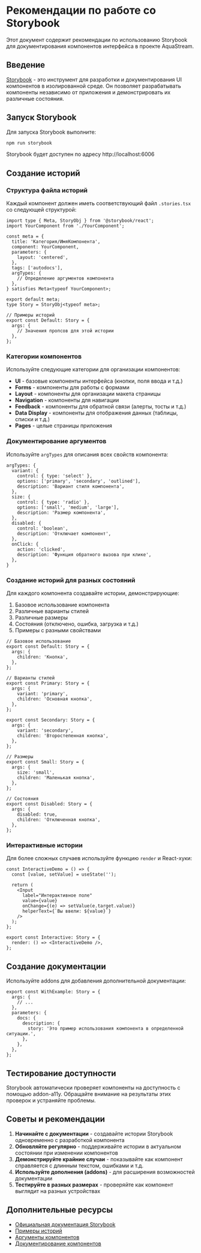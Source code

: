 # Рекомендации по работе со Storybook

Этот документ содержит рекомендации по использованию Storybook для документирования компонентов интерфейса в проекте AquaStream.

## Введение

[Storybook](https://storybook.js.org/) - это инструмент для разработки и документирования UI компонентов в изолированной среде. Он позволяет разрабатывать компоненты независимо от приложения и демонстрировать их различные состояния.

## Запуск Storybook

Для запуска Storybook выполните:

```bash
npm run storybook
```

Storybook будет доступен по адресу http://localhost:6006

## Создание историй

### Структура файла историй

Каждый компонент должен иметь соответствующий файл `.stories.tsx` со следующей структурой:

```tsx
import type { Meta, StoryObj } from '@storybook/react';
import YourComponent from './YourComponent';

const meta = {
  title: 'Категория/ИмяКомпонента',
  component: YourComponent,
  parameters: {
    layout: 'centered',
  },
  tags: ['autodocs'],
  argTypes: {
    // Определение аргументов компонента
  },
} satisfies Meta<typeof YourComponent>;

export default meta;
type Story = StoryObj<typeof meta>;

// Примеры историй
export const Default: Story = {
  args: {
    // Значения пропсов для этой истории
  },
};
```

### Категории компонентов

Используйте следующие категории для организации компонентов:

- **UI** - базовые компоненты интерфейса (кнопки, поля ввода и т.д.)
- **Forms** - компоненты для работы с формами
- **Layout** - компоненты для организации макета страницы
- **Navigation** - компоненты для навигации
- **Feedback** - компоненты для обратной связи (алерты, тосты и т.д.)
- **Data Display** - компоненты для отображения данных (таблицы, списки и т.д.)
- **Pages** - целые страницы приложения

### Документирование аргументов

Используйте `argTypes` для описания всех свойств компонента:

```tsx
argTypes: {
  variant: {
    control: { type: 'select' },
    options: ['primary', 'secondary', 'outlined'],
    description: 'Вариант стиля компонента',
  },
  size: {
    control: { type: 'radio' },
    options: ['small', 'medium', 'large'],
    description: 'Размер компонента',
  },
  disabled: {
    control: 'boolean',
    description: 'Отключает компонент',
  },
  onClick: {
    action: 'clicked',
    description: 'Функция обратного вызова при клике',
  },
}
```

### Создание историй для разных состояний

Для каждого компонента создавайте истории, демонстрирующие:

1. Базовое использование компонента
2. Различные варианты стилей
3. Различные размеры
4. Состояния (отключено, ошибка, загрузка и т.д.)
5. Примеры с разными свойствами

```tsx
// Базовое использование
export const Default: Story = {
  args: {
    children: 'Кнопка',
  },
};

// Варианты стилей
export const Primary: Story = {
  args: {
    variant: 'primary',
    children: 'Основная кнопка',
  },
};

export const Secondary: Story = {
  args: {
    variant: 'secondary',
    children: 'Второстепенная кнопка',
  },
};

// Размеры
export const Small: Story = {
  args: {
    size: 'small',
    children: 'Маленькая кнопка',
  },
};

// Состояния
export const Disabled: Story = {
  args: {
    disabled: true,
    children: 'Отключенная кнопка',
  },
};
```

### Интерактивные истории

Для более сложных случаев используйте функцию `render` и React-хуки:

```tsx
const InteractiveDemo = () => {
  const [value, setValue] = useState('');
  
  return (
    <Input
      label="Интерактивное поле"
      value={value}
      onChange={(e) => setValue(e.target.value)}
      helperText={`Вы ввели: ${value}`}
    />
  );
};

export const Interactive: Story = {
  render: () => <InteractiveDemo />,
};
```

## Создание документации

Используйте addons для добавления дополнительной документации:

```tsx
export const WithExample: Story = {
  args: {
    // ...
  },
  parameters: {
    docs: {
      description: {
        story: 'Это пример использования компонента в определенной ситуации.',
      },
    },
  },
};
```

## Тестирование доступности

Storybook автоматически проверяет компоненты на доступность с помощью addon-a11y. Обращайте внимание на результаты этих проверок и устраняйте проблемы.

## Советы и рекомендации

1. **Начинайте с документации** - создавайте истории Storybook одновременно с разработкой компонента
2. **Обновляйте регулярно** - поддерживайте истории в актуальном состоянии при изменении компонентов
3. **Демонстрируйте крайние случаи** - показывайте как компонент справляется с длинным текстом, ошибками и т.д.
4. **Используйте дополнения (addons)** - для расширения возможностей документации
5. **Тестируйте в разных размерах** - проверяйте как компонент выглядит на разных устройствах

## Дополнительные ресурсы

- [Официальная документация Storybook](https://storybook.js.org/docs/react/get-started/introduction)
- [Примеры историй](https://storybook.js.org/docs/react/writing-stories/introduction)
- [Аргументы компонентов](https://storybook.js.org/docs/react/writing-stories/args)
- [Документирование компонентов](https://storybook.js.org/docs/react/writing-docs/introduction) 